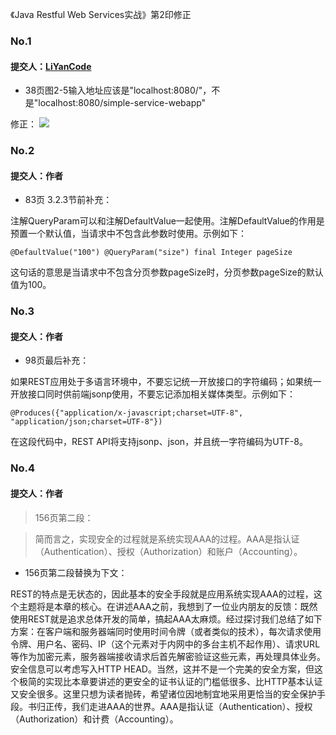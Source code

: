 《Java Restful Web Services实战》第2印修正

### No.1
#### 提交人：[LiYanCode](https://github.com/liyancode)
- 38页图2-5输入地址应该是"localhost:8080/"，不是"localhost:8080/simple-service-webapp"

修正：
![](https://raw.githubusercontent.com/feuyeux/jax-rs2-guide/master/doc/001.png)

### No.2
#### 提交人：作者
- 83页 3.2.3节前补充：

注解QueryParam可以和注解DefaultValue一起使用。注解DefaultValue的作用是预置一个默认值，当请求中不包含此参数时使用。示例如下：

```
@DefaultValue("100") @QueryParam("size") final Integer pageSize 
```

这句话的意思是当请求中不包含分页参数pageSize时，分页参数pageSize的默认值为100。

### No.3
#### 提交人：作者
- 98页最后补充：

如果REST应用处于多语言环境中，不要忘记统一开放接口的字符编码；如果统一开放接口同时供前端jsonp使用，不要忘记添加相关媒体类型。示例如下：

```
@Produces({"application/x-javascript;charset=UTF-8", "application/json;charset=UTF-8"})
```

在这段代码中，REST API将支持jsonp、json，并且统一字符编码为UTF-8。

### No.4
#### 提交人：作者

>156页第二段：

>简而言之，实现安全的过程就是系统实现AAA的过程。AAA是指认证（Authentication）、授权（Authorization）和账户（Accounting）。

- 156页第二段替换为下文：

REST的特点是无状态的，因此基本的安全手段就是应用系统实现AAA的过程，这个主题将是本章的核心。在讲述AAA之前，我想到了一位业内朋友的反馈：既然使用REST就是追求总体开发的简单，搞起AAA太麻烦。经过探讨我们总结了如下方案：在客户端和服务器端同时使用时间令牌（或者类似的技术），每次请求使用令牌、用户名、密码、IP（这个元素对于内网中的多台主机不起作用）、请求URL等作为加密元素，服务器端接收请求后首先解密验证这些元素，再处理具体业务。安全信息可以考虑写入HTTP HEAD。当然，这并不是一个完美的安全方案，但这个极简的实现比本章要讲述的更安全的证书认证的门槛低很多、比HTTP基本认证又安全很多。这里只想为读者抛砖，希望诸位因地制宜地采用更恰当的安全保护手段。书归正传，我们走进AAA的世界。AAA是指认证（Authentication）、授权（Authorization）和计费（Accounting）。
